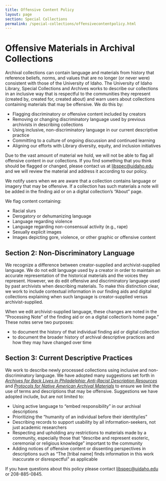 ```yaml
---
title: Offensive Content Policy
layout: page
section: Special Collections
permalink: /special-collections/offensivecontentpolicy.html
---
```


# Offensive Materials in Archival Collections 

Archival collections can contain language and materials from history that reference beliefs, norms, and values that are no longer (or never were) consistent with those of the University of Idaho. The University of Idaho Library, Special Collections and Archives works to describe our collections in an inclusive way that is respectful to the communities they represent (created by, created for, created about) and warn users about collections containing materials that may be offensive. We do this by: 
- Flagging discriminatory or offensive content included by creators 
- Removing or changing discriminatory language used by previous archivists in describing collections 
- Using inclusive, non-discriminatory language in our current descriptive practice 
- Committing to a culture of ongoing discussion and continued learning 
- Aligning our efforts with Library diversity, equity, and inclusion initiatives 

Due to the vast amount of material we hold, we will not be able to flag all offensive content in our collections. If you find something that you think should be flagged or changed, please contact us at <libspec@uidaho.edu> and we will review the material and address it according to our policy. 

We notify users when we are aware that a collection contains language or imagery that may be offensive. If a collection has such materials a note will be added in the finding aid or on a digital collection’s “About” page.  

We flag content containing: 
- Racial slurs 
- Derogatory or dehumanizing language 
- Language regarding violence 
- Language regarding non-consensual activity (e.g., rape) 
- Sexually explicit images 
- Images depicting gore, violence, or other graphic or offensive content 

## Section 2: Non-Discriminatory Language 

We recognize a difference between creator-supplied and archivist-supplied language. We do not edit language used by a creator in order to maintain an accurate representation of the historical materials and the voices they represent. However, we do edit offensive and discriminatory language used by past archivists when describing materials. To make this distinction clear, we work to include contextual information in our finding aids and digital collections explaining when such language is creator-supplied versus archivist-supplied.  

When we edit archivist-supplied language, these changes are noted in the “Processing Note” of the finding aid or on a digital collection’s home page.” These notes serve two purposes: 
- to document the history of that individual finding aid or digital collection 
- to document the broader history of archival descriptive practices and how they may have changed over time 

## Section 3: Current Descriptive Practices 

We work to describe newly processed collections using inclusive and non-discriminatory language. We have adopted many suggestions set forth in [*Archives for Back Lives in Philadelphia: Anti-Racist Description Resources*](https://archivesforblacklives.files.wordpress.com/2019/10/ardr_final.pdf) and [*Protocols for Native American Archival Materials*](https://www2.archivists.org/groups/native-american-archives-section/protocols-for-native-american-archival-materials-information-and-resources-page) to ensure we limit the use of terms and descriptions that may be offensive. Suggestions we have adopted include, but are not limited to:  
- Using active language to “embed responsibility” in our archival descriptions 
- Prioritizing the “humanity of an individual before their identity/ies” 
- Describing records to support usability by all information-seekers, not just academic researchers 
- Respecting and upholding any restrictions to materials made by a community, especially those that “describe and represent esoteric, ceremonial or religious knowledge” important to the community 
- Adding notices of offensive content or dissenting perspectives in descriptions such as “The [tribal name] finds information in this work inaccurate or disrespectful" as applicable 

If you have questions about this policy please contact <libspec@uidaho.edu> or 208-885-0845.
